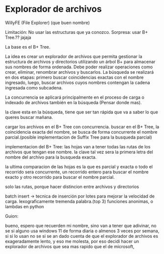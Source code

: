 # Explorador de archivos

WillyFE (File Explorer) (que buen nombre)

Limitación: No usar las estructuras que ya conozco.
Sorpresa: usar B+ Tree.?? jajaja

La base es el B+ Tree.

La idea es crear un explorador de archivos que permita gestionar la estructura de archivos y directorios utilizando un árbol B+ para almacenar sus nombres de forma ordenada.
Debe poder realizar operaciones como crear, eliminar, renombrar archivos y buscarlos. La búsqueda se realizará en dos etapas:
primero buscar coincidencias exactas con el nombre ingresado,
luego, buscar archivos cuyos nombres contengan la cadena ingresada como subcadena.

La concurrencia se aplicará principalmente en el proceso de carga o indexado de archivos también en la búsqueda (Pensar donde mas).

la clave esta en la búsqueda, tiene que ser tan rápida que va a saber lo que queres buscar mañana.

cargar los archivos en el B+ Tree con concurrencia.
buscar en el B+ Tree, la coincidencia exacta del nombre, se busca de forma concurrente el nombre parcial.(posible implementacion de Suffix Tree para la busqueda parcial)


implementacion del B+ Tree:
las hojas van a tener todas las rutas de los archivos que tengan ese nombre.
la clave tal vez sera la primera letra del nombre del archivo para la busqueda exacta.

la ultima comparacion de las hojas es la que es parcial y exacta o todo el recorrido sera concurrente, un recorrido entero para buscar el nombre exacto y otro recorrido para buscar el nombre parcial.

solo las rutas, porque hacer distincion entre archivos y directorios

batch insert -> tecnica de inserción por lotes para mejorar la velocidad de carga.
lexograficamente tremenda palabra.(top 3)
funciones anonimas, o lambdas en python


Guion:

bueno, espero que recuerden mi nombre, sino van a tener que adivinar, no se si alguno usa windows 11 de forma diaria o almenos 3 veces por semana, si si lo usan no se si se an dado cuenta de que el explorador de archivos es exageradamente lento, y eso me molesta, por eso decidi hacer un explorador de archivos que sea mas rapido que el de microsoft, 